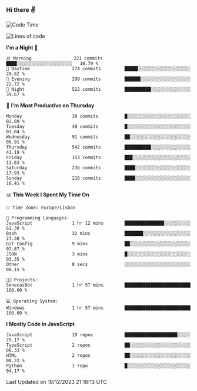 ### Hi there :v:

<!--
**eusebioaddsilva/eusebioaddsilva** is a ✨ _special_ ✨ repository because its `README.md` (this file) appears on your GitHub profile.

<!--START_SECTION:waka-->
![Code Time](http://img.shields.io/badge/Code%20Time-102%20hrs%2055%20mins-blue)

![Lines of code](https://img.shields.io/badge/From%20Hello%20World%20I%27ve%20Written-3.5%20million%20lines%20of%20code-blue)

**I'm a Night 🦉** 

```text
🌞 Morning                221 commits         ████░░░░░░░░░░░░░░░░░░░░░   16.79 % 
🌆 Daytime                274 commits         █████░░░░░░░░░░░░░░░░░░░░   20.82 % 
🌃 Evening                299 commits         ██████░░░░░░░░░░░░░░░░░░░   22.72 % 
🌙 Night                  522 commits         ██████████░░░░░░░░░░░░░░░   39.67 % 
```
📅 **I'm Most Productive on Thursday** 

```text
Monday                   38 commits          █░░░░░░░░░░░░░░░░░░░░░░░░   02.89 % 
Tuesday                  40 commits          █░░░░░░░░░░░░░░░░░░░░░░░░   03.04 % 
Wednesday                91 commits          ██░░░░░░░░░░░░░░░░░░░░░░░   06.91 % 
Thursday                 542 commits         ██████████░░░░░░░░░░░░░░░   41.19 % 
Friday                   153 commits         ███░░░░░░░░░░░░░░░░░░░░░░   11.63 % 
Saturday                 236 commits         ████░░░░░░░░░░░░░░░░░░░░░   17.93 % 
Sunday                   216 commits         ████░░░░░░░░░░░░░░░░░░░░░   16.41 % 
```


📊 **This Week I Spent My Time On** 

```text
🕑︎ Time Zone: Europe/Lisbon

💬 Programming Languages: 
JavaScript               1 hr 12 mins        ███████████████░░░░░░░░░░   61.30 % 
Bash                     32 mins             ███████░░░░░░░░░░░░░░░░░░   27.30 % 
Git Config               9 mins              ██░░░░░░░░░░░░░░░░░░░░░░░   07.87 % 
JSON                     3 mins              █░░░░░░░░░░░░░░░░░░░░░░░░   03.35 % 
Other                    0 secs              ░░░░░░░░░░░░░░░░░░░░░░░░░   00.15 % 

🐱‍💻 Projects: 
SonecasBot               1 hr 57 mins        █████████████████████████   100.00 % 

💻 Operating System: 
Windows                  1 hr 57 mins        █████████████████████████   100.00 % 
```

**I Mostly Code in JavaScript** 

```text
JavaScript               19 repos            ████████████████████░░░░░   79.17 % 
TypeScript               2 repos             ██░░░░░░░░░░░░░░░░░░░░░░░   08.33 % 
HTML                     2 repos             ██░░░░░░░░░░░░░░░░░░░░░░░   08.33 % 
Python                   1 repo              █░░░░░░░░░░░░░░░░░░░░░░░░   04.17 % 
```




 Last Updated on 18/12/2023 21:18:13 UTC
<!--END_SECTION:waka-->
